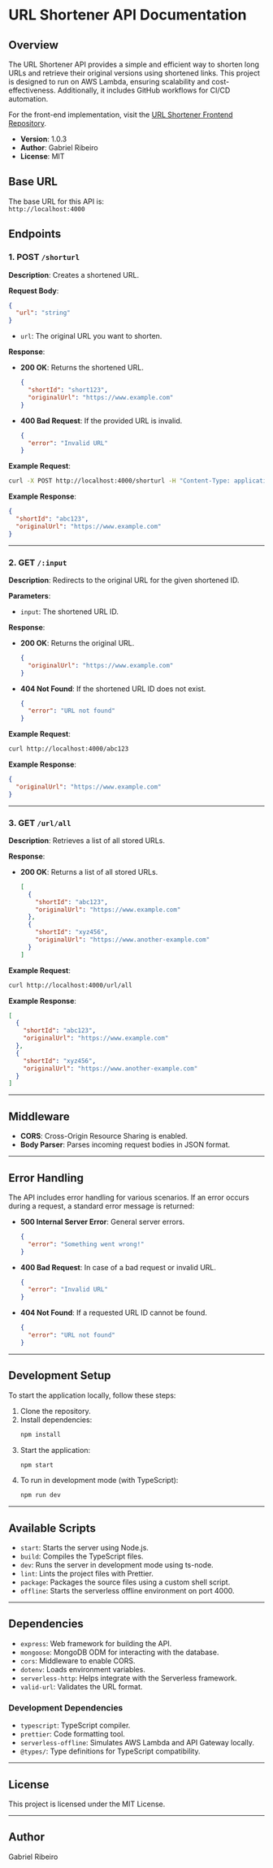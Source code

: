 # URL Shortener API Documentation

## Overview
The URL Shortener API provides a simple and efficient way to shorten long URLs and retrieve their original versions using shortened links. This project is designed to run on AWS Lambda, ensuring scalability and cost-effectiveness. Additionally, it includes GitHub workflows for CI/CD automation.  

For the front-end implementation, visit the [URL Shortener Frontend Repository](https://github.com/Gahbr/URL-Shortener-Frontend).

- **Version**: 1.0.3  
- **Author**: Gabriel Ribeiro  
- **License**: MIT  

## Base URL

The base URL for this API is:  
`http://localhost:4000`

## Endpoints

### 1. POST `/shorturl`

**Description**: Creates a shortened URL.  

**Request Body**:
```json
{
  "url": "string"
}
```
- `url`: The original URL you want to shorten.

**Response**:  
- **200 OK**: Returns the shortened URL.
    ```json
    {
      "shortId": "short123",
      "originalUrl": "https://www.example.com"
    }
    ```
- **400 Bad Request**: If the provided URL is invalid.
    ```json
    {
      "error": "Invalid URL"
    }
    ```

**Example Request**:
```bash
curl -X POST http://localhost:4000/shorturl -H "Content-Type: application/json" -d '{"url": "https://www.example.com"}'
```

**Example Response**:
```json
{
  "shortId": "abc123",
  "originalUrl": "https://www.example.com"
}
```

---

### 2. GET `/:input`

**Description**: Redirects to the original URL for the given shortened ID.  

**Parameters**:  
- `input`: The shortened URL ID.

**Response**:  
- **200 OK**: Returns the original URL.
    ```json
    {
      "originalUrl": "https://www.example.com"
    }
    ```
- **404 Not Found**: If the shortened URL ID does not exist.
    ```json
    {
      "error": "URL not found"
    }
    ```

**Example Request**:
```bash
curl http://localhost:4000/abc123
```

**Example Response**:
```json
{
  "originalUrl": "https://www.example.com"
}
```

---

### 3. GET `/url/all`

**Description**: Retrieves a list of all stored URLs.  

**Response**:  
- **200 OK**: Returns a list of all stored URLs.
    ```json
    [
      {
        "shortId": "abc123",
        "originalUrl": "https://www.example.com"
      },
      {
        "shortId": "xyz456",
        "originalUrl": "https://www.another-example.com"
      }
    ]
    ```

**Example Request**:
```bash
curl http://localhost:4000/url/all
```

**Example Response**:
```json
[
  {
    "shortId": "abc123",
    "originalUrl": "https://www.example.com"
  },
  {
    "shortId": "xyz456",
    "originalUrl": "https://www.another-example.com"
  }
]
```

---

## Middleware

- **CORS**: Cross-Origin Resource Sharing is enabled.  
- **Body Parser**: Parses incoming request bodies in JSON format.

---

## Error Handling

The API includes error handling for various scenarios. If an error occurs during a request, a standard error message is returned:

- **500 Internal Server Error**: General server errors.
    ```json
    {
      "error": "Something went wrong!"
    }
    ```
- **400 Bad Request**: In case of a bad request or invalid URL.
    ```json
    {
      "error": "Invalid URL"
    }
    ```
- **404 Not Found**: If a requested URL ID cannot be found.
    ```json
    {
      "error": "URL not found"
    }
    ```

---

## Development Setup

To start the application locally, follow these steps:

1. Clone the repository.  
2. Install dependencies:
    ```bash
    npm install
    ```
3. Start the application:
    ```bash
    npm start
    ```
4. To run in development mode (with TypeScript):
    ```bash
    npm run dev
    ```

---

## Available Scripts

- `start`: Starts the server using Node.js.  
- `build`: Compiles the TypeScript files.  
- `dev`: Runs the server in development mode using ts-node.  
- `lint`: Lints the project files with Prettier.  
- `package`: Packages the source files using a custom shell script.  
- `offline`: Starts the serverless offline environment on port 4000.  

---

## Dependencies

- `express`: Web framework for building the API.  
- `mongoose`: MongoDB ODM for interacting with the database.  
- `cors`: Middleware to enable CORS.  
- `dotenv`: Loads environment variables.  
- `serverless-http`: Helps integrate with the Serverless framework.  
- `valid-url`: Validates the URL format.  

### Development Dependencies

- `typescript`: TypeScript compiler.  
- `prettier`: Code formatting tool.  
- `serverless-offline`: Simulates AWS Lambda and API Gateway locally.  
- `@types/`: Type definitions for TypeScript compatibility.  

---

## License

This project is licensed under the MIT License.

---

## Author

Gabriel Ribeiro
